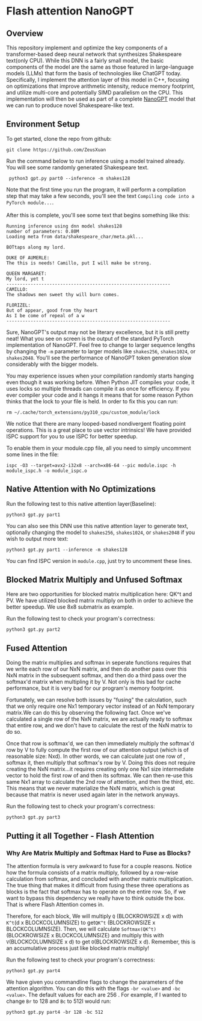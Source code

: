 # Flash attention NanoGPT

## Overview

This repository implement and optimize the key components of a transformer-based deep neural network that synthesizes Shakespeare text(only CPU). While this DNN is a fairly small model, the basic components of the model are the same as those featured in large-language models (LLMs) that form the basis of technologies like ChatGPT today. Specifically, I implement the attention layer of this model in C++, focusing on optimizations that improve arithmetic intensity, reduce memory footprint, and utilize multi-core and potentially SIMD parallelism on the CPU. This implementation will then be used as part of a complete [NanoGPT](https://github.com/karpathy/nanoGPT) model that
we can run to produce novel Shakespeare-like text.

## Environment Setup

To get started, clone the repo from github:

    git clone https://github.com/ZeusXuan

Run the command below to run inference using a model trained already. You will see some randomly generated Shakespeare text.

     python3 gpt.py part0 --inference -m shakes128

Note that the first time you run the program, it will perform a compilation step that may take a few seconds, you'll see the text `Compiling code into a PyTorch module...`. <br><br>
After this is complete, you'll see some text that begins something like this:

    Running inference using dnn model shakes128
    number of parameters: 0.80M
    Loading meta from data/shakespeare_char/meta.pkl...

    BOTtaps along my lord.

    DUKE OF AUMERLE:
    The this is needs! Camillo, put I will make be strong.

    QUEEN MARGARET:
    My lord, yet t
    -------------------------------------------------------------
    CAMILLO:
    The shadows men sweet thy will burn comes.
    
    FLORIZEL:
    But of appear, good from thy heart
    As I be come of repeal of a w
    -------------------------------------------------------------

Sure, NanoGPT's output may not be literary excellence, but it is still pretty neat! What you see on screen is the output of the standard PyTorch implementation of NanoGPT. Feel free to change to larger sequence lengths by changing the `-m` parameter to larger models like `shakes256`, `shakes1024`, or `shakes2048`. You'll see the performance of NanoGPT token generation slow considerably with the bigger models.

You may experience issues when your compilation randomly starts hanging even though it was working before. When Python JIT compiles your code, it uses locks so multiple threads can compile it as once for efficiency. If you ever compiler your code and it hangs it means that for some reason Python thinks that the lock to your file is held. In order to fix this you can run:

    rm ~/.cache/torch_extensions/py310_cpu/custom_module/lock

We notice that there are many looped-based nondivergent floating point operations. This is a great place to use vector intrinsics! We have provided ISPC support for you to use ISPC for better speedup. 

To enable them in your module.cpp file, all you need to simply uncomment some lines in the file:

    ispc -O3 --target=avx2-i32x8 --arch=x86-64 --pic module.ispc -h module_ispc.h -o module_ispc.o 

## Native Attention with No Optimizations
Run the following test to this native attention layer(Baseline):

    python3 gpt.py part1
 
You can also see this DNN use this native attention layer to generate text, optionally changing the model to `shakes256`, `shakes1024`, or `shakes2048` if you wish to output more text:

    python3 gpt.py part1 --inference -m shakes128

You can find ISPC version in `module.cpp`, just try to uncomment these lines.

## Blocked Matrix Multiply and Unfused Softmax
Here are two opportunities for blocked matrix multiplication here: QK^t and PV. We have utilized blocked matrix multiply on both in order to achieve the better speedup. We use 8x8 submatrix as example.

Run the following test to check your program's correctness:

    python3 gpt.py part2

## Fused Attention
Doing the matrix multiplies and softmax in seperate functions requires that we write each row of our NxN matrix, and then do another pass over this NxN matrix in the subsequent softmax, and then do a third pass over the softmax'd matrix when multipling it by V. Not only is this bad for cache performance, but it is very bad for our program's memory footprint.

Fortunately, we can resolve both issues by "fusing" the calculation, such that we only require one Nx1 temporary vector instead of an NxN temporary matrix.We can do this by observing the following fact. Once we've calculated a single row of the NxN matrix, we are actually ready to softmax that entire row, and we don't have to calculate the rest of the NxN matrix to do so.

Once that row is softmax'd, we can then immediately multiply the softmax'd row by V to fully compute the first row of our attention output (which is of reasonable size: Nxd). In other words, we can calculate just one row of , softmax it, then multiply that softmax's row by V. Doing this does not require creating the NxN matrix...it requires creating only one Nx1 size intermediate vector to hold the first row of and then its softmax. We can then re-use this same Nx1 array to calculate the 2nd row of attention, and then the third, etc. This means that we never materialize the NxN matrix, which is great because that matrix is never used again later in the network anyways.

Run the following test to check your program's correctness:

    python3 gpt.py part3


## Putting it all Together - Flash Attention

### Why Are Matrix Multiply and Softmax Hard to Fuse as Blocks?
The attention formula is very awkward to fuse for a couple reasons. Notice how the formula consists of a matrix multiply, followed by a row-wise calculation from softmax, and concluded with another matrix multiplication. The true thing that makes it difficult from fusing these three operations as blocks is the fact that softmax has to operate on the entire row. So, if we want to bypass this dependency we really have to think outside the box. That is where Flash Attention comes in.

Therefore, for each block, We will multiply `Q` (BLOCKROWSIZE x d) with `K^t`(d x BLOCKCOLUMNSIZE) to get`QK^t` (BLOCKROWSIZE x BLOCKCOLUMNSIZE). Then, we will calculate 
`Softmax(QK^t)` (BLOCKROWSIZE x BLOCKCOLUMNSIZE) and multiply this with `V`(BLOCKCOLUMNSIZE x d) to get `O`(BLOCKROWSIZE x d). Remember, this is an accumulative process just like blocked matrix multiply!

Run the following test to check your program's correctness:

    python3 gpt.py part4

We have given you commandline flags to change the parameters of the attention algorithm. You can do this with the flags `-br <value>` and `-bc <value>`. The default values for each are 256 . For example, if I wanted to change `Br` to 128 and `Bc` to 512I would run:

    python3 gpt.py part4 -br 128 -bc 512
